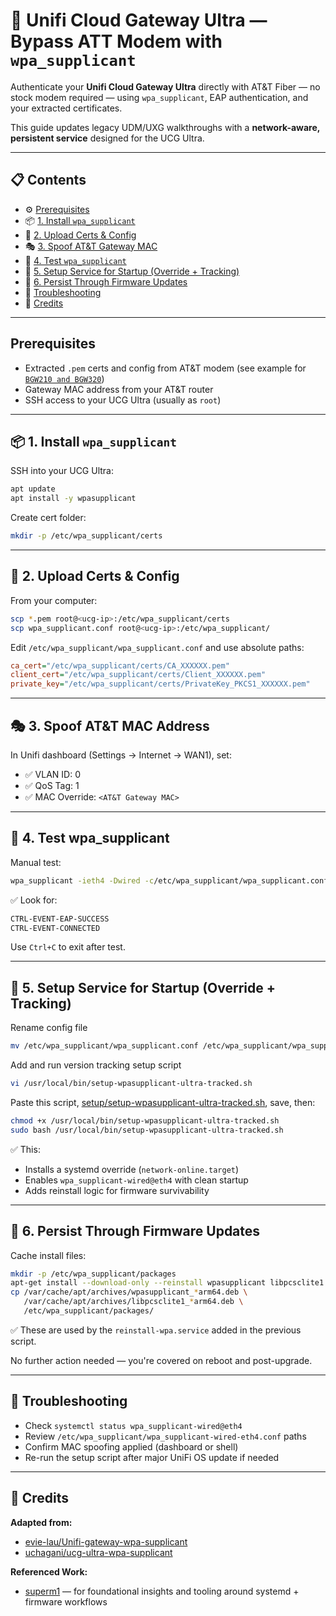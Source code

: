 # 🛜 Unifi Cloud Gateway Ultra — Bypass ATT Modem with `wpa_supplicant`

Authenticate your **Unifi Cloud Gateway Ultra** directly with AT&T Fiber — no stock modem required — using `wpa_supplicant`, EAP authentication, and your extracted certificates.

This guide updates legacy UDM/UXG walkthroughs with a **network-aware, persistent service** designed for the UCG Ultra.

---

## 📋 Contents

- ⚙️ [Prerequisites](#prerequisites)
- 📦 [1. Install `wpa_supplicant`](#-1-install-wpa_supplicant)
- 📁 [2. Upload Certs & Config](#-2-upload-certs--config)
- 🎭 [3. Spoof AT&T Gateway MAC](#-3-spoof-att-mac-address)
- 🧪 [4. Test `wpa_supplicant`](#-4-test-wpa_supplicant)
- 🚀 [5. Setup Service for Startup (Override + Tracking)](#-5-setup-service-for-startup-override--tracking)
- 🔁 [6. Persist Through Firmware Updates](#-6-persist-through-firmware-updates)
- 🧰 [Troubleshooting](#-troubleshooting)
- 🙏 [Credits](#-credits)

---

## Prerequisites

- Extracted `.pem` certs and config from AT&T modem (see example for [`BGW210 and BGW320`](https://github.com/0x888e/certs))
- Gateway MAC address from your AT&T router
- SSH access to your UCG Ultra (usually as `root`)

---

## 📦 1. Install `wpa_supplicant`

SSH into your UCG Ultra:

```bash
apt update
apt install -y wpasupplicant
```
Create cert folder:
```bash
mkdir -p /etc/wpa_supplicant/certs
```

---

## 📁 2. Upload Certs & Config
From your computer:
```bash
scp *.pem root@<ucg-ip>:/etc/wpa_supplicant/certs
scp wpa_supplicant.conf root@<ucg-ip>:/etc/wpa_supplicant/
```
Edit `/etc/wpa_supplicant/wpa_supplicant.conf` and use absolute paths:
```ini
ca_cert="/etc/wpa_supplicant/certs/CA_XXXXXX.pem"
client_cert="/etc/wpa_supplicant/certs/Client_XXXXXX.pem"
private_key="/etc/wpa_supplicant/certs/PrivateKey_PKCS1_XXXXXX.pem"
```

---

## 🎭 3. Spoof AT&T MAC Address
In Unifi dashboard (Settings → Internet → WAN1), set:
* ✅ VLAN ID: 0
* ✅ QoS Tag: 1
* ✅ MAC Override: `<AT&T Gateway MAC>`

---

## 🧪 4. Test wpa_supplicant
Manual test:
```bash
wpa_supplicant -ieth4 -Dwired -c/etc/wpa_supplicant/wpa_supplicant.conf
```
✅ Look for:
```bash
CTRL-EVENT-EAP-SUCCESS
CTRL-EVENT-CONNECTED
```
Use `Ctrl+C` to exit after test.


---

## 🚀 5. Setup Service for Startup (Override + Tracking)
Rename config file
```bash
mv /etc/wpa_supplicant/wpa_supplicant.conf /etc/wpa_supplicant/wpa_supplicant-wired-eth4.conf
```
Add and run version tracking setup script
```bash
vi /usr/local/bin/setup-wpasupplicant-ultra-tracked.sh
```
Paste this script, [setup/setup-wpasupplicant-ultra-tracked.sh](./setup/setup-wpasupplicant-ultra-tracked.sh), save, then:
```bash
chmod +x /usr/local/bin/setup-wpasupplicant-ultra-tracked.sh
sudo bash /usr/local/bin/setup-wpasupplicant-ultra-tracked.sh
```
✅ This:
* Installs a systemd override (`network-online.target`)
* Enables `wpa_supplicant-wired@eth4` with clean startup
* Adds reinstall logic for firmware survivability


---

## 🔁 6. Persist Through Firmware Updates
Cache install files:
```bash
mkdir -p /etc/wpa_supplicant/packages
apt-get install --download-only --reinstall wpasupplicant libpcsclite1
cp /var/cache/apt/archives/wpasupplicant_*arm64.deb \
   /var/cache/apt/archives/libpcsclite1_*arm64.deb \
   /etc/wpa_supplicant/packages/
```
✅ These are used by the `reinstall-wpa.service` added in the previous script.

No further action needed — you're covered on reboot and post-upgrade.


---

## 🧰 Troubleshooting
* Check `systemctl status wpa_supplicant-wired@eth4`
* Review `/etc/wpa_supplicant/wpa_supplicant-wired-eth4.conf` paths
* Confirm MAC spoofing applied (dashboard or shell)
* Re-run the setup script after major UniFi OS update if needed


---

## 🙏 Credits

**Adapted from:**
- [evie-lau/Unifi-gateway-wpa-supplicant](https://github.com/evie-lau/Unifi-gateway-wpa-supplicant)
- [uchagani/ucg-ultra-wpa-supplicant](https://github.com/uchagani/ucg-ultra-wpa-supplicant)

**Referenced Work:**
- [superm1](https://github.com/superm1) — for foundational insights and tooling around systemd + firmware workflows